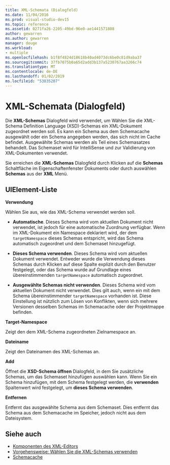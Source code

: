 ```yaml
---
title: XML-Schemata (Dialogfeld)
ms.date: 11/04/2016
ms.prod: visual-studio-dev15
ms.topic: reference
ms.assetid: 0271fa26-2205-49bd-96e0-ae1441571808
author: gewarren
ms.author: gewarren
manager: douge
ms.workload:
- multiple
ms.openlocfilehash: b1f8f4824d18618b40ad4073dc6be0c81d9aba37
ms.sourcegitcommit: 37fb7075b0a65d2add3b137a5230767aa3266c74
ms.translationtype: MT
ms.contentlocale: de-DE
ms.lasthandoff: 01/02/2019
ms.locfileid: "53835207"
---
```

# <a name="xml-schemas-dialog-box"></a>XML-Schemata (Dialogfeld)

Die **XML-Schemas** Dialogfeld wird verwendet, um Wählen Sie die XML-Schema Definition Language (XSD)-Schemas ein XML-Dokument zugeordnet werden soll. Es kann ein Schema aus dem Schemacache ausgewählt oder ein Schema angegeben werden, das sich nicht im Cache befindet. Ausgewählte Schemas werden als Teil eines Schemasatzes behandelt. Das Schemaset wird für IntelliSense und zur Validierung von XML-Dokumenten verwendet.

Sie erreichen die **XML-Schemas** Dialogfeld durch Klicken auf die **Schemas** Schaltfläche im Eigenschaftenfenster Dokuments oder durch auswählen **Schemas** aus der **XML** Menü.

## <a name="uielement-list"></a>UIElement-Liste
 **Verwendung**

 Wählen Sie aus, wie das XML-Schema verwendet werden soll.

-   **Automatische**. Dieses Schema wird vom aktuellen Dokument nicht verwendet, ist jedoch für eine automatische Zuordnung verfügbar. Wenn im XML-Dokument ein Namespace deklariert wird, der dem `targetNamespace` dieses Schemas entspricht, wird das Schema automatisch zugeordnet und dem Schemaset hinzugefügt.

-   **Dieses Schema verwenden**. Dieses Schema wird vom aktuellen Dokument verwendet. Entweder wurde die Verwendung dieses Schemas durch Klicken auf diese Spalte explizit durch den Benutzer festgelegt, oder das Schema wurde auf Grundlage eines übereinstimmenden `targetNamespace` automatisch zugeordnet.

-   **Ausgewählte Schemas nicht verwenden**. Dieses Schema wird vom aktuellen Dokument nicht verwendet. Dies gilt auch, wenn ein mit dem Schema übereinstimmender `targetNamespace` vorhanden ist. Diese Einstellung ist nützlich zum Lösen von Konflikten, wenn sich mehrere Versionen desselben Schemas im Schemacache oder der Projektmappe befinden.

**Target-Namespace**

Zeigt den dem XML-Schema zugeordneten Zielnamespace an.

**Dateiname**

Zeigt den Dateinamen des XML-Schemas an.

**Add**

Öffnet die **XSD-Schema öffnen** Dialogfeld, in dem Sie zusätzliche Schemas, um das Schemaset hinzufügen auswählen kann. Wenn Sie ein Schema hinzufügen, mit dem Schema festgelegt werden, die **verwenden** Spaltenwert wird festgelegt, um **dieses Schema verwenden**.

**Entfernen**

Entfernt das ausgewählte Schema aus dem Schemaset. Dies entfernt das Schema aus dem Schemacache im Speicher, jedoch nicht aus dem Dateisystem.

## <a name="see-also"></a>Siehe auch

- [Komponenten des XML-Editors](../xml-tools/xml-editor-components.md)
- [Vorgehensweise: Wählen Sie die XML-Schemas verwenden](../xml-tools/how-to-select-the-xml-schemas-to-use.md)
- [Schemacache](../xml-tools/schema-cache.md)